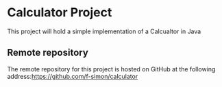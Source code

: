 
# Calculator Project 
This project will hold a simple implementation of a Calcualtor in Java 

## Remote repository
The remote repository for this project is hosted on GitHub at the following address:https://github.com/f-simon/calculator


